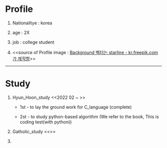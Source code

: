 # Profile

1. Nationalitye : korea

2. age : 2X
  
3. job : college student

  
4. <<source of Profile image : <a href='https://kr.freepik.com/vectors/background'>Background 벡터는 starline - kr.freepik.com가 제작함</a>>>
  
----------------------------------------------------------------------------------------------------------------------------------------

# Study

1. Hyun_Hoon_study <<2022 02 ~ >> 

    * 1st - to lay the ground work for C_language  (complete)
  
    * 2st - to study python-based algorithm (We refer to the book, This is coding test(with python))


2. Gatholic_study <<>>
3. 
    
  
  

